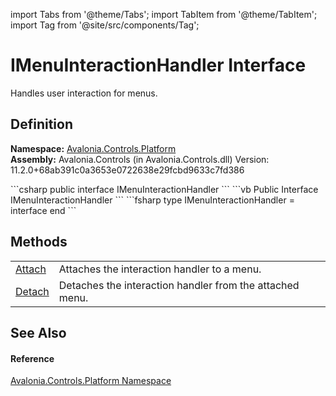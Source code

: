 import Tabs from '@theme/Tabs'; 
import TabItem from '@theme/TabItem'; 
import Tag from '@site/src/components/Tag'; 

# IMenuInteractionHandler Interface


Handles user interaction for menus.



## Definition
**Namespace:** <a href="N_Avalonia_Controls_Platform">Avalonia.Controls.Platform</a>  
**Assembly:** Avalonia.Controls (in Avalonia.Controls.dll) Version: 11.2.0+68ab391c0a3653e0722638e29fcbd9633c7fd386

<Tabs groupId="api-code-preview">
<TabItem value="csharp" label="C#">
```csharp
public interface IMenuInteractionHandler
```
</TabItem>
<TabItem value="vb" label="VB">
```vb
Public Interface IMenuInteractionHandler
```
</TabItem>
<TabItem value="fsharp" label="F#">
```fsharp
type IMenuInteractionHandler = interface end
```
</TabItem>
</Tabs>



## Methods
<table>
<tr>
<td><a href="M_Avalonia_Controls_Platform_IMenuInteractionHandler_Attach">Attach</a></td>
<td>Attaches the interaction handler to a menu.</td>
</tr>
<tr>
<td><a href="M_Avalonia_Controls_Platform_IMenuInteractionHandler_Detach">Detach</a></td>
<td>Detaches the interaction handler from the attached menu.</td>
</tr>
</table>

## See Also


#### Reference
<a href="N_Avalonia_Controls_Platform">Avalonia.Controls.Platform Namespace</a>  
